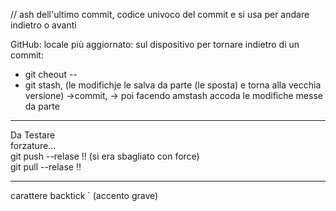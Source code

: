 
// ash dell'ultimo commit, codice univoco del commit e si usa per andare indietro o avanti

GitHub: locale più aggiornato: sul dispositivo per tornare indietro di un commit: 
- git cheout --
- git stash, (le modifichje le salva da parte  (le sposta) e torna alla vecchia versione) ->commit, -> poi facendo amstash accoda le modifiche messe da parte

------------

Da Testare  
forzature...  
git push --relase !! (si era sbagliato con force)  
git pull --relase !!  

---
carattere backtick ` (accento grave)
